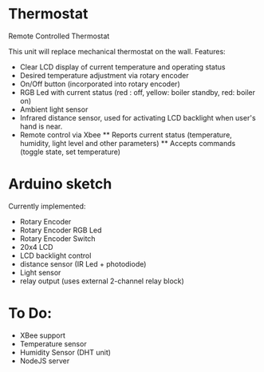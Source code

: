 Thermostat
==========

Remote Controlled Thermostat

This unit will replace mechanical thermostat on the wall.
Features:
* Clear LCD display of current temperature and operating status
* Desired temperature adjustment via rotary encoder
* On/Off button (incorporated into rotary encoder)
* RGB Led with current status (red : off, yellow: boiler standby, red: boiler on)
* Ambient light sensor
* Infrared distance sensor, used for activating LCD backlight when user's hand is near.
* Remote control via Xbee
** Reports current status (temperature, humidity, light level and other parameters)
** Accepts commands (toggle state, set temperature)


Arduino sketch
==========

Currently implemented:

* Rotary Encoder
* Rotary Encoder RGB Led
* Rotary Encoder Switch
* 20x4 LCD
* LCD backlight control
* distance sensor (IR Led + photodiode)
* Light sensor
* relay output (uses external 2-channel relay block)


To Do:
==========

* XBee support
* Temperature sensor
* Humidity Sensor (DHT unit)
* NodeJS server
